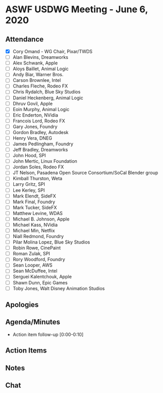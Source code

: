 # ASWF USDWG Meeting - June 6, 2020

## Attendance

* [x] Cory Omand - WG Chair, Pixar/TWDS
* [ ] Alan Blevins, Dreamworks
* [ ] Alex Schwank, Apple
* [ ] Aloys Baillet, Animal Logic
* [ ] Andy Biar,  Warner Bros.
* [ ] Carson Brownlee, Intel
* [ ] Charles Fleche, Rodeo FX
* [ ] Chris Rydalch, Blue Sky Studios
* [ ] Daniel Heckenberg, Animal Logic
* [ ] Dhruv Govil, Apple
* [ ] Eoin Murphy, Animal Logic
* [ ] Eric Enderton, NVidia
* [ ] Francois Lord, Rodeo FX
* [ ] Gary Jones, Foundry
* [ ] Gordon Bradley, Autodesk
* [ ] Henry Vera, DNEG
* [ ] James Pedlingham, Foundry
* [ ] Jeff Bradley, Dreamworks
* [ ] John Hood, SPI
* [ ] John Mertic, Linux Foundation
* [ ] Jordan Soles, Rodeo FX
* [ ] JT Nelson, Pasadena Open Source Consortium/SoCal Blender group
* [ ] Kimball Thurston, Weta
* [ ] Larry Gritz, SPI
* [ ] Lee Kerley, SPI
* [ ] Mark Elendt, SideFX
* [ ] Mark Final, Foundry
* [ ] Mark Tucker, SideFX
* [ ] Matthew Levine, WDAS
* [ ] Michael B. Johnson, Apple
* [ ] Michael Kass, NVidia
* [ ] Michael Min, Netflix
* [ ] Niall Redmond, Foundry
* [ ] Pilar Molina Lopez, Blue Sky Studios
* [ ] Robin Rowe, CinePaint
* [ ] Roman Zulak, SPI
* [ ] Rory Woodford, Foundry
* [ ] Sean Looper, AWS
* [ ] Sean McDuffee, Intel
* [ ] Serguei Kalentchouk, Apple
* [ ] Shawn Dunn, Epic Games
* [ ] Toby Jones, Walt Disney Animation Studios

## Apologies

## Agenda/Minutes

* Action item follow-up [0:00-0:10]
    
## Action Items

## Notes

## Chat
